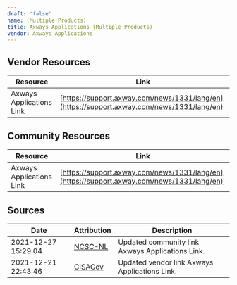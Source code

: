 ```yaml
---
draft: 'false'
name: (Multiple Products)
title: Axways Applications (Multiple Products)
vendor: Axways Applications
---
```


## Vendor Resources
| Resource | Link |
| --- | --- |
| Axways Applications Link | [https://support.axway.com/news/1331/lang/en](https://support.axway.com/news/1331/lang/en) |

## Community Resources
| Resource | Link |
| --- | --- |
| Axways Applications Link | [https://support.axway.com/news/1331/lang/en](https://support.axway.com/news/1331/lang/en) |


## Sources
| Date | Attribution | Description |
| --- | --- | --- |
| 2021-12-27 15:29:04 | [NCSC-NL](https://github.com/NCSC-NL/log4shell/blob/main/software/README.md) | Updated community link Axways Applications Link.  |
| 2021-12-21 22:43:46 | [CISAGov](https://raw.githubusercontent.com/cisagov/log4j-affected-db/develop/README.md) | Updated vendor link Axways Applications Link.  |
